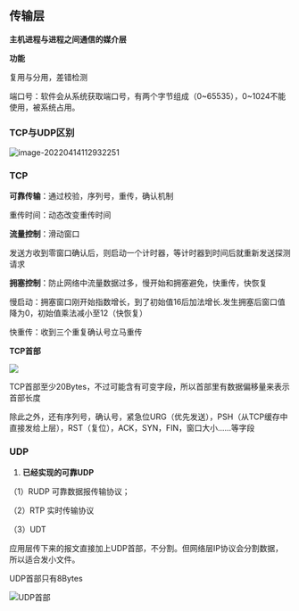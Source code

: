 ## 传输层

**主机进程与进程之间通信的媒介层**

**功能**

复用与分用，差错检测

端口号：软件会从系统获取端口号，有两个字节组成（0\~65535），0~1024不能使用，被系统占用。

### TCP与UDP区别

![image-20220414112932251](E:\学习笔记\typora\img\image-20220414112932251.png)

### TCP

**可靠传输**：通过校验，序列号，重传，确认机制

重传时间：动态改变重传时间

**流量控制**：滑动窗口

发送方收到零窗口确认后，则启动一个计时器，等计时器到时间后就重新发送探测请求

**拥塞控制**：防止网络中流量数据过多，慢开始和拥塞避免，快重传，快恢复

慢启动：拥塞窗口刚开始指数增长，到了初始值16后加法增长.发生拥塞后窗口值降为0，初始值乘法减小至12（快恢复）

快重传：收到三个重复确认号立马重传

**TCP首部**

![](https://img-blog.csdnimg.cn/20200917214413232.png?x-oss-process=image/watermark,type_ZmFuZ3poZW5naGVpdGk,shadow_10,text_aHR0cHM6Ly9ibG9nLmNzZG4ubmV0L0luZ3N1aWZvbg==,size_16,color_FFFFFF,t_70#pic_center)

TCP首部至少20Bytes，不过可能含有可变字段，所以首部里有数据偏移量来表示首部长度

除此之外，还有序列号，确认号，紧急位URG（优先发送），PSH（从TCP缓存中直接发给上层），RST（复位），ACK，SYN，FIN，窗口大小......等字段

### UDP

1. **已经实现的可靠UDP**

  （1）RUDP 可靠数据报传输协议；

  （2）RTP 实时传输协议

  （3）UDT

应用层传下来的报文直接加上UDP首部，不分割。但网络层IP协议会分割数据，所以适合发小文件。

UDP首部只有8Bytes

![UDP首部](E:\学习笔记\typora\img\image-20220414115119107.png)

